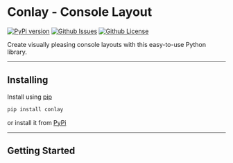 Conlay - Console Layout
=======================

[![PyPi version][shields-pypi_version]][url-pypi_version]
[![Github Issues][shields-issues]][url-issues]
[![Github License][shields-license]][url-license]

Create visually pleasing console layouts with this easy-to-use Python library. 

___________________________________________________________________________________________________


Installing
----------

Install using <a href="https://pip.pypa.io/en/stable/">pip</a>

```bash
pip install conlay
```

or install it from <a href="https://pypi.org/project/conlay/#files">PyPi</a>

___________________________________________________________________________________________________

Getting Started
---------------




<!-- shields -->
[shields-pypi_version]: https://img.shields.io/pypi/v/conlay?label=PyPi%20Version&style=for-the-badge
[shields-issues]: https://img.shields.io/github/issues/Salliii/conlay?style=for-the-badge
[shields-license]: https://img.shields.io/github/license/Salliii/conlay?style=for-the-badge

<!-- url -->
[url-pypi_version]: https://pypi.org/project/conlay/
[url-issues]: https://github.com/Salliii/conlay/issues
[url-license]: https://github.com/Salliii/conlay/blob/main/LICENSE